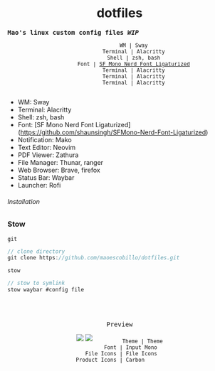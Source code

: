 <h1 align="center">
dotfiles
</h1>
<p align="center">

<samp><b>Mao's linux custom config files <em>WIP</em></b></samp>

<p align="center">
<sub><samp>&nbsp;&nbsp;&nbsp;&nbsp;&nbsp;&nbsp;&nbsp;&nbsp;&nbsp;WM | Sway<br>&nbsp;&nbsp;&nbsp;&nbsp;&nbsp;&nbsp;&nbsp;&nbsp;&nbsp;Terminal | Alacritty<br>&nbsp;&nbsp;&nbsp;&nbsp;&nbsp;&nbsp;&nbsp;&nbsp;&nbsp;Shell | zsh, bash<br>&nbsp;&nbsp;&nbsp;&nbsp;&nbsp;&nbsp;&nbsp;&nbsp;&nbsp;Font |  <a href="https://github.com/shaunsingh/SFMono-Nerd-Font-Ligaturized">SF Mono Nerd Font Ligaturized</a><br>&nbsp;&nbsp;&nbsp;&nbsp;&nbsp;&nbsp;&nbsp;&nbsp;&nbsp;Terminal | Alacritty<br>&nbsp;&nbsp;&nbsp;&nbsp;&nbsp;&nbsp;&nbsp;&nbsp;&nbsp;Terminal | Alacritty<br>&nbsp;&nbsp;&nbsp;&nbsp;&nbsp;&nbsp;&nbsp;&nbsp;&nbsp;Terminal | Alacritty<br>&nbsp;&nbsp;&nbsp;&nbsp;&nbsp;&nbsp;</samp></sub>

  - WM: Sway
  - Terminal: Alacritty
  - Shell: zsh, bash
  - Font: [SF Mono Nerd Font Ligaturized] (https://github.com/shaunsingh/SFMono-Nerd-Font-Ligaturized)
  - Notification: Mako
  - Text Editor: Neovim
  - PDF Viewer: Zathura
  - File Manager: Thunar, ranger
  - Web Browser: Brave, firefox
  - Status Bar: Waybar
  - Launcher: Rofi
</p>

###### Installation

### Stow
`git`

```ts
// clone directory
git clone https://github.com/maoescobillo/dotfiles.git
```

`stow`

```ts
// stow to symlink
stow waybar #config file
```
<br>
<br>
<p align="center"><samp>Preview</samp></p>

<p align="center">
<img src="https://user-images.githubusercontent.com/11247099/110247185-ed26b380-7fa5-11eb-8fce-6c224bb6ef26.png">
<img src="https://user-images.githubusercontent.com/11247099/110247187-f1eb6780-7fa5-11eb-9258-620309e20961.png">
<sub><samp>&nbsp;&nbsp;&nbsp;&nbsp;&nbsp;&nbsp;&nbsp;&nbsp;&nbsp;Theme | Theme<br>
&nbsp;&nbsp;&nbsp;&nbsp;&nbsp;&nbsp;&nbsp;Font | Input Mono<br>
&nbsp;File Icons | File Icons<br>
Product Icons | Carbon&nbsp;&nbsp;&nbsp;&nbsp;&nbsp;&nbsp;</samp></sub>
</p>

<br>

